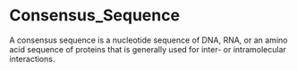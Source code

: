 # Consensus_Sequence
A consensus sequence is a nucleotide sequence of DNA, RNA, or an amino acid sequence of proteins that is generally used for inter- or intramolecular interactions.
